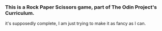 ### This is a Rock Paper Scissors game, part of The Odin Project's Curriculum.

it's supposedly complete, I am just trying to make it as fancy as I can.

